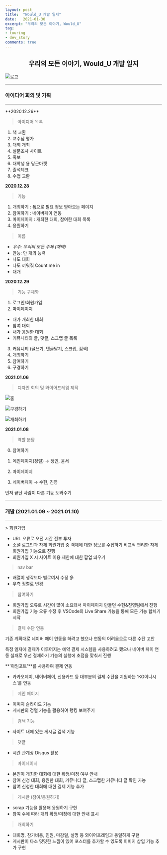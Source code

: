 ```yaml
---
layout: post
title:  "Would_U 개발 일지"
date:   2021-01-30
excerpt: "우리의 모든 이야기, Would_U"
tag:
- touring
- dev_story
comments: true
---
```


## <center>우리의 모든 이야기, Would_U 개발 일지</center>

![로고](https://user-images.githubusercontent.com/54874529/106315231-4cf6b400-62ae-11eb-91ee-9e1966644d16.png)

<hr>

### 아이디어 회의 및 기획

<hr>
**2020.12.26**

>  아이디어 목록

1. 책 교환
2. 교수님 평가
3. 대회 개최
4. 설문조사 사이트
5. 족보
6. 대학생 용 당근마켓
7. 출석체크
8. 수업 교환



**2020.12.28**

> 기능

1. 개최하기 : 폼으로 필요 정보 받아오는 페이지
2. 참여하기 : 네이버페이 연동
3. 마이페이지 : 개최한 대회, 참여한 대회 목록
4. 응원하기

> 이름

- *우주: 우리의 모든 주제 (채택)*
- 만능: 만 개의 능력
- 나도 대회
- 나도 끼워줘 Count me in
- 대개



**2020.12.29**

> 기능 구체화

1. 로그인/회원가입
2. 마이페이지
  - 내가 개최한 대회
  - 참여 대회 
  - 내가 응원한 대회
  - 커뮤니티의 글, 댓글, 스크랩 글 목록
3. 커뮤니티 (글쓰기, 댓글달기, 스크랩, 검색)
4. 개최하기 
5. 참여하기
6. 구경하기



**2021.01.06**

> 디자인 회의  및 와이어프레임 제작

![홈](https://user-images.githubusercontent.com/54874529/106316226-b88d5100-62af-11eb-81fd-483a84e3e8af.png)

![구경하기](https://user-images.githubusercontent.com/54874529/106316221-b7f4ba80-62af-11eb-930a-27d6757752ce.png)

![개최하기](https://user-images.githubusercontent.com/54874529/106316214-b62af700-62af-11eb-929e-186970bd7ac6.png)



**2021.01.08**

> 역할 분담

0. 참여하기
1. 메인페이지(정렬)
→ 정인, 윤서

2. 마이페이지
3. 네이버페이
→ 수현, 진영

먼저 끝난 사람이 다른 기능 도와주기



<hr>


### 개발 (2021.01.09 ~ 2021.01.10)

<hr>
> 회원가입 

- URL 오류로 오전 시간 전부 투자
- 소셜 로그인과 자체 회원가입 중 객체에 대한 정보를 수집하기 비교적 편리한 자체 회원가입 기능으로 진행
- 회원가입 X 시 사이트 이용 제한에 대한 팝업 띄우기

> nav bar

- 배열이 생각보다 별로여서 수정 多
- 우측 정렬로 변경

> 참여하기

- 회원가입 오류로 시간이 많이 소요돼서 마이페이지 만들던 수현&진영팀에서 진행
- 회원가입 기능 오류 수정 후 VSCode의 Live Share 기능을 통해 모든 기능 합치기 시작

> 결제 수단 연동

기존 계획대로 네이버 페이 연동을 하려고 했으나 연동의 어려움으로 다른 수단 고안

특정 일자에 결제가 이루어지는 예약 결제 시스템을 사용하려고 했으나 네이버 페이 연동 실패로 우선 결제하기 기능의 실행에 초점을 맞춰서 진행

**'아임포트'**를 사용하여 결제 연동

- 카카오페이, 네이버페이, 신용카드 등 대부분의 결제 수단을 지원하는 'KG이니시스'를 연동

> 메인 페이지

- 이미지 슬라이드 기능
- 게시판의 정렬 기능을 활용하여 랭킹 보여주기

> 검색 기능

- 사이트 내에 있는 게시글 검색 기능 

> 댓글

- 시간 관계상 Disqus 활용

> 마이페이지

- 본인이 개최한 대회에 대한 확정/미정 여부 안내
- 참여 신청 대회, 응원한 대회, 커뮤니티 글, 스크랩한 커뮤니티 글 확인 가능
- 참여 신청한 대회에 대한 결제 기능 추가

> 게시판 (참여/응원하기)

- scrap 기능을 활용해 응원하기 구현
- 참여 수에 따라 개최 확정/미정에 대한 안내 표시

> 개최하기

- 대회명, 참가비용, 인원, 마감일, 설명 등 와이어프레임과 동일하게 구현
- 게시판이 다소 밋밋한 느낌이 있어 포스터를 추가할 수 있도록 이미지 삽입 기능 추가 구현